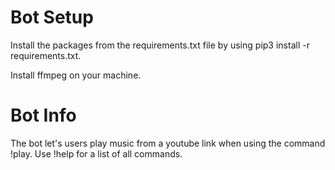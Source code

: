 # Bot Setup
Install the packages from the requirements.txt file by using pip3 install -r requirements.txt.

Install ffmpeg on your machine. 

# Bot Info
The bot let's users play music from a youtube link when using the command !play. Use !help for a list of all commands.
